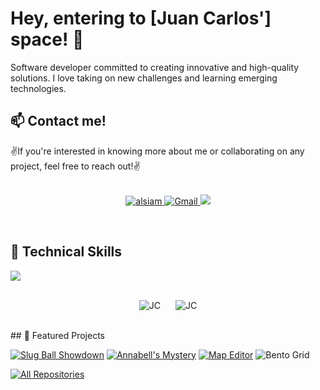 # Hey, entering to [Juan Carlos'] space! 👋

Software developer committed to creating innovative and high-quality solutions. I love taking on new challenges and learning emerging technologies.

## 📫 Contact me!

✌️If you're interested in knowing more about me or collaborating on any project, feel free to reach out!✌️
<br/>
<br/>
<p align="center">
<a href="https://www.linkedin.com/in/upcjdev/" target="https://www.linkedin.com/in/upcjdev/">
<img src="https://img.shields.io/badge/LinkedIn-0077B5?style=for-the-badge&logo=linkedin&logoColor=white" alt="alsiam"/>
</a>  <a href="mailto:caftpjuancarlos@gmail.com">
  <img src="https://img.shields.io/badge/Gmail-D14836?style=for-the-badge&logo=gmail&logoColor=white" alt="Gmail"/>
</a>
   <a href="CV Juan Carlos Poblete Uría.pdf" download>
  <img src="https://img.shields.io/badge/CV-4285F4?style=for-the-badge&logo=Github&logoColor=white"/>
 </a>
</p>
<br/>

## 🚀 Technical Skills

<p align="left">
  <a href="https://skillicons.dev">
    <img src="https://skillicons.dev/icons?i=java,javascript,html,css,mysql,bootstrap,spring,hibernate,maven,jquery,visualstudio,vim,postman,markdown,git,github,aws,idea,codepen,npm,powershell" />
  </a>
</p>

<br/>

<div align="center">
    <img src="https://github-readme-stats.vercel.app/api/top-langs?username=Chispa8&show_icons=true&locale=en&layout=compact&theme=radical" alt="JC" style="display: inline-block; margin-right: 10px;">
    <img src="https://github-readme-stats.vercel.app/api?username=Chispa8&show_icons=true&locale=en&theme=radical" alt="JC" style="display: inline-block; margin-left: 10px;">
</div>
<p>
<br/>
## 🌱 Featured Projects

[![Slug Ball Showdown](https://github-readme-stats.vercel.app/api/pin/?username=Chispa8&repo=Slug-Ball-Showdown&border_color=7F3FBF&bg_color=0D1117&title_color=C9D1D9&text_color=8B949E&icon_color=7F3FBF)](https://github.com/Chispa8/Slug-Ball-Showdown)
[![Annabell's Mystery](https://github-readme-stats.vercel.app/api/pin/?username=Chispa8&repo=Annabell-s-Mystery&border_color=7F3FBF&bg_color=0D1117&title_color=C9D1D9&text_color=8B949E&icon_color=7F3FBF)](https://github.com/Chispa8/Annabell-s-Mystery)
[![Map Editor](https://github-readme-stats.vercel.app/api/pin/?username=Chispa8&repo=Map-Editor&border_color=7F3FBF&bg_color=0D1117&title_color=C9D1D9&text_color=8B949E&icon_color=7F3FBF)](https://github.com/Chispa8/Map-Editor)
![Bento Grid](https://github-readme-stats.vercel.app/api/pin/?username=Chispa8&repo=Bento-Grid&border_color=7F3FBF&bg_color=0D1117&title_color=C9D1D9&text_color=8B949E&icon_color=7)


<p align="left">
  <a href="https://github.com/Chispa8?tab=repositories" target="_blank"><img alt="All Repositories" title="All Repositories" src="https://img.shields.io/badge/-All%20Repos-2962FF?style=for-the-badge&logo=koding&logoColor=white"/></a>
</p>
